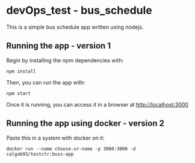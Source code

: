 # devOps_test - bus_schedule

This is a simple bus schedule app written using nodejs.

## Running the app - version 1

Begin by installing the npm dependencies with:

    npm install

Then, you can run the app with:

    npm start

Once it is running, you can access it in a browser at [http://localhost:3000](http://localhost:3000)


## Running the app using docker - version 2
Paste this in a system with docker on it:

    docker run --name choose-ur-name -p 3000:3000 -d calgab93/testctr:buss-app
